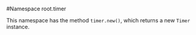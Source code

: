 #Namespace root.timer

This namespace has the method `timer.new()`, which returns a new `Timer` instance.
